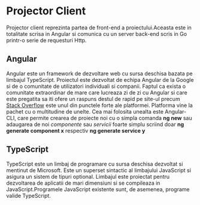 # Projector Client

Projector client reprezinta partea de front-end a proiectului.Aceasta este in totalitate scrisa in Angular si comunica cu un server back-end scris in Go printr-o serie de requesturi Http.

## Angular

Angular este un framework de dezvoltare web cu sursa deschisa bazata pe limbajul TypeScript. Proiectul este dezvoltat de echipa Angular de la Google si de o comunitate de utilizatori individuali si companii. Faptul ca exista o comunitate extraordinar de mare care lucreaza zi de zi cu Angular si care este pregatita sa iti ofere un raspuns destul de rapid pe site-ul precum [Stack Overflow](https://stackoverflow.com/questions/tagged/angular) este unul din punctele forte ale platformei. Platforma vine la pachet cu o multitudine de unelte. Cea mai folosita unealta este Angular-CLI, care permite crearea de proiecte noi cu o simpla comanda **ng new** sau adaugarea de noi *componente* sau *servicii* foarte simplu scriind doar **ng generate component x** respectiv **ng generate service y**

## TypeScript

TypeScript este un limbaj de programare cu sursa deschisa dezvoltat si mentinut de Microsoft. Este un superset sintactic al limbajului JavaScript si asigura un sistem de tipuri optional. Limbajul este proiectat pentru dezvoltarea de aplicatii de mari dimensiuni si se compileaza in JavaScript.Programele JavaScript existente sunt, de asemenea, programe valide TypeScript.

